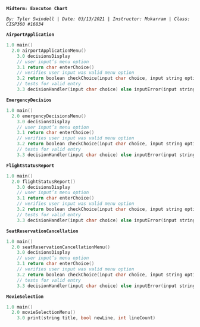 **`Midterm: Executon Chart`**

*`By: Tyler Swindell | Date: 03/13/2021 | Instructor: Mukarram | Class: CISP360 #16834`*

**`AirportApplication`**

```cpp
1.0 main()
  2.0 airportApplicationMenu()
    3.0 decisionsDisplay
    // user input’s menu option
    3.1 return char enterChoice()
    // verifies user input was valid menu option
    3.2 return boolean checkChoice(input char choice, input string options[], input int count)
    // tests for valid entry
    3.3 decisionHandler(input char choice) else inputError(input string errMessage)
```

**`EmergencyDecisios`**

```cpp
1.0 main()
  2.0 emergencyDecisionsMenu()
    3.0 decisionsDisplay
    // user input’s menu option
    3.1 return char enterChoice()
    // verifies user input was valid menu option
    3.2 return boolean checkChoice(input char choice, input string options[], input int count)
    // tests for valid entry
    3.3 decisionHandler(input char choice) else inputError(input string errMessage)
```

**`FlightStatusReport`**

```cpp
1.0 main()
  2.0 flightStatusReport()
    3.0 decisionsDisplay
    // user input’s menu option
    3.1 return char enterChoice()
    // verifies user input was valid menu option
    3.2 return boolean checkChoice(input char choice, input string options[], input int count)
    // tests for valid entry
    3.3 decisionHandler(input char choice) else inputError(input string errMessage)
```

**`SeatReservationCancellation`**

```cpp
1.0 main()
  2.0 seatReservationCancellationMenu()
    3.0 decisionsDisplay
    // user input’s menu option
    3.1 return char enterChoice()
    // verifies user input was valid menu option
    3.2 return boolean checkChoice(input char choice, input string options[], input int count)
    // tests for valid entry
    3.3 decisionHandler(input char choice) else inputError(input string errMessage)
```


**`MovieSelection`**

```cpp
1.0 main()
  2.0 movieSelectionMenu()
    3.0 print(string title, bool newLine, int lineCount)
```
